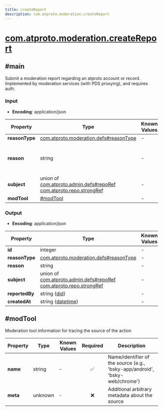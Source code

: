 ```yaml
---
title: createReport
description: com.atproto.moderation.createReport
---
```


# [com.atproto.moderation.createReport](https://github.com/myConsciousness/atproto.dart/blob/main/lexicons/com/atproto/moderation/createReport.json)

## #main

Submit a moderation report regarding an atproto account or record. Implemented by moderation services (with PDS proxying), and requires auth.

### Input

- **Encoding**: application/json

| Property | Type | Known Values | Required | Description |
| --- | --- | --- | :---: | --- |
| **reasonType** | [com.atproto.moderation.defs#reasonType](../../../../lexicons/com/atproto/moderation/defs.md#reasontype) | - | ✅ | - |
| **reason** | string | - | ❌ | Additional context about the content and violation. |
| **subject** | union of <br/>[com.atproto.admin.defs#repoRef](../../../../lexicons/com/atproto/admin/defs.md#reporef)<br/>[com.atproto.repo.strongRef](../../../../lexicons/com/atproto/repo/strongRef.md#main) | - | ✅ | - |
| **modTool** | [#modTool](#modtool) | - | ❌ | - |

### Output

- **Encoding**: application/json

| Property | Type | Known Values | Required | Description |
| --- | --- | --- | :---: | --- |
| **id** | integer | - | ✅ | - |
| **reasonType** | [com.atproto.moderation.defs#reasonType](../../../../lexicons/com/atproto/moderation/defs.md#reasontype) | - | ✅ | - |
| **reason** | string | - | ❌ | - |
| **subject** | union of <br/>[com.atproto.admin.defs#repoRef](../../../../lexicons/com/atproto/admin/defs.md#reporef)<br/>[com.atproto.repo.strongRef](../../../../lexicons/com/atproto/repo/strongRef.md#main) | - | ✅ | - |
| **reportedBy** | string ([did](https://atproto.com/specs/did)) | - | ✅ | - |
| **createdAt** | string ([datetime](https://atproto.com/specs/lexicon#datetime)) | - | ✅ | - |

## #modTool

Moderation tool information for tracing the source of the action

| Property | Type | Known Values | Required | Description |
| --- | --- | --- | :---: | --- |
| **name** | string | - | ✅ | Name/identifier of the source (e.g., 'bsky-app/android', 'bsky-web/chrome') |
| **meta** | unknown | - | ❌ | Additional arbitrary metadata about the source |
